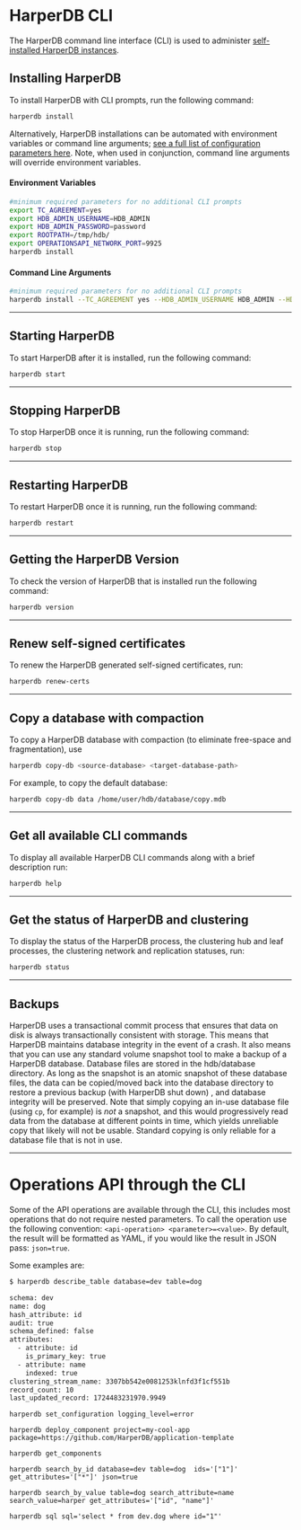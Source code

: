 # HarperDB CLI

The HarperDB command line interface (CLI) is used to administer [self-installed HarperDB instances](install-harperdb/).

## Installing HarperDB

To install HarperDB with CLI prompts, run the following command:

```bash
harperdb install
```

Alternatively, HarperDB installations can be automated with environment variables or command line arguments; [see a full list of configuration parameters here](configuration.md#Using-the-Configuration-File-and-Naming-Conventions). Note, when used in conjunction, command line arguments will override environment variables.

#### Environment Variables

```bash
#minimum required parameters for no additional CLI prompts
export TC_AGREEMENT=yes
export HDB_ADMIN_USERNAME=HDB_ADMIN
export HDB_ADMIN_PASSWORD=password
export ROOTPATH=/tmp/hdb/
export OPERATIONSAPI_NETWORK_PORT=9925
harperdb install
```

#### Command Line Arguments

```bash
#minimum required parameters for no additional CLI prompts
harperdb install --TC_AGREEMENT yes --HDB_ADMIN_USERNAME HDB_ADMIN --HDB_ADMIN_PASSWORD password --ROOTPATH /tmp/hdb/ --OPERATIONSAPI_NETWORK_PORT 9925
```

***

## Starting HarperDB

To start HarperDB after it is installed, run the following command:

```bash
harperdb start
```

***

## Stopping HarperDB

To stop HarperDB once it is running, run the following command:

```bash
harperdb stop
```

***

## Restarting HarperDB

To restart HarperDB once it is running, run the following command:

```bash
harperdb restart
```
***

## Getting the HarperDB Version

To check the version of HarperDB that is installed run the following command:

```bash
harperdb version
```
***

## Renew self-signed certificates

To renew the HarperDB generated self-signed certificates, run:

```bash
harperdb renew-certs
```

***

## Copy a database with compaction

To copy a HarperDB database with compaction (to eliminate free-space and fragmentation), use 

```bash
harperdb copy-db <source-database> <target-database-path>
```
For example, to copy the default database:
```bash
harperdb copy-db data /home/user/hdb/database/copy.mdb
```


***

## Get all available CLI commands

To display all available HarperDB CLI commands along with a brief description run:

```bash
harperdb help
```
***

## Get the status of HarperDB and clustering

To display the status of the HarperDB process, the clustering hub and leaf processes, the clustering network and replication statuses, run:

```bash
harperdb status
```

***

## Backups

HarperDB uses a transactional commit process that ensures that data on disk is always transactionally consistent with storage. This means that HarperDB maintains database integrity in the event of a crash. It also means that you can use any standard volume snapshot tool to make a backup of a HarperDB database. Database files are stored in the hdb/database directory. As long as the snapshot is an atomic snapshot of these database files, the data can be copied/moved back into the database directory to restore a previous backup (with HarperDB shut down) , and database integrity will be preserved. Note that simply copying an in-use database file (using `cp`, for example) is _not_ a snapshot, and this would progressively read data from the database at different points in time, which yields unreliable copy that likely will not be usable. Standard copying is only reliable for a database file that is not in use.

***

# Operations API through the CLI

Some of the API operations are available through the CLI, this includes most operations that do not require nested parameters. 
To call the operation use the following convention: `<api-operation> <parameter>=<value>`. 
By default, the result will be formatted as YAML, if you would like the result in JSON pass: `json=true`.

Some examples are:

```bash
$ harperdb describe_table database=dev table=dog

schema: dev
name: dog
hash_attribute: id
audit: true
schema_defined: false
attributes:
  - attribute: id
    is_primary_key: true
  - attribute: name
    indexed: true
clustering_stream_name: 3307bb542e0081253klnfd3f1cf551b
record_count: 10
last_updated_record: 1724483231970.9949
```

`harperdb set_configuration logging_level=error`

`harperdb deploy_component project=my-cool-app package=https://github.com/HarperDB/application-template`

`harperdb get_components`

`harperdb search_by_id database=dev table=dog  ids='["1"]' get_attributes='["*"]' json=true`

`harperdb search_by_value table=dog search_attribute=name search_value=harper get_attributes='["id", "name"]'`

`harperdb sql sql='select * from dev.dog where id="1"'`

